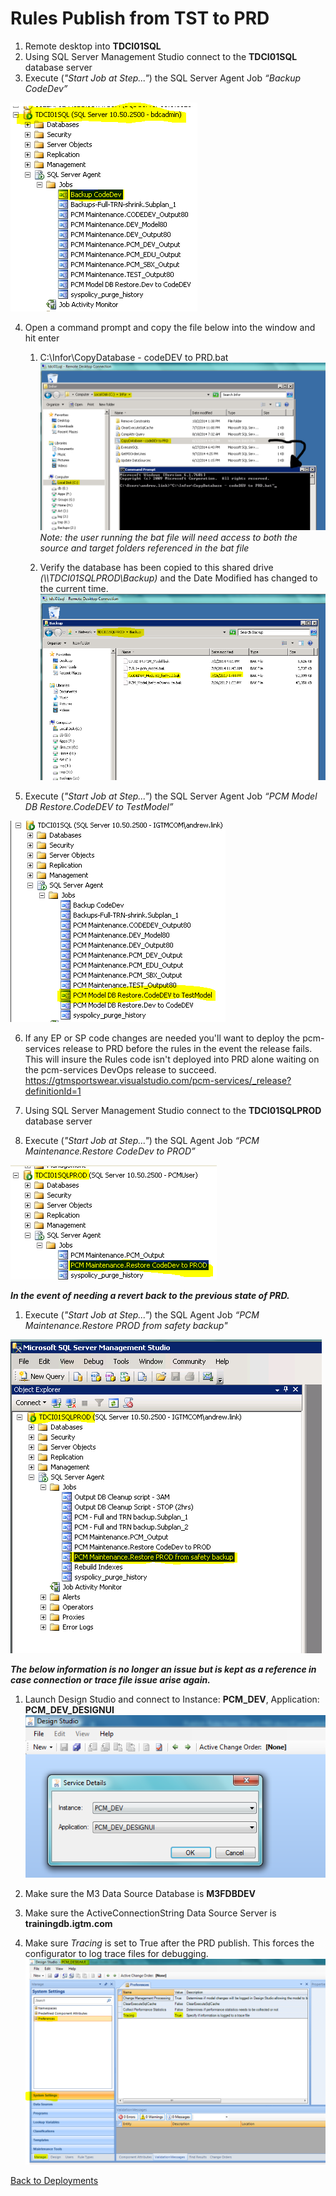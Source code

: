# Rules Publish from TST to PRD

1. Remote desktop into **TDCI01SQL**
2. Using SQL Server Management Studio connect to the **TDCI01SQL** database server
3. Execute (*"Start Job at Step..."*) the SQL Server Agent Job *“Backup CodeDev”*

![Backup CodeDev](../images/BackupCodeDevJob.png)

4. Open a command prompt and copy the file below into the window and hit enter
    1. C:\Infor\CopyDatabase - codeDEV to PRD.bat
    ![Windows Batch File Copy Database](../images/WindowsBatchFileCopyDatabaseCodeDevToPrd.png)
    *Note: the user running the bat file will need access to both the source and target folders referenced in the bat file*
    
    2. Verify the database has been copied to this shared drive *(\\\TDCI01SQLPROD\Backup)* and the Date Modified has changed to the current time.
    ![TDCI01SQLPROD Backup File](../images/TDCI01SQLPROD-BackupFile.png)

5. Execute (*"Start Job at Step..."*) the SQL Server Agent Job *“PCM Model DB Restore.CodeDEV to TestModel”*

![Restore CodeDev To TestModel](../images/RestoreCodeDevToTestModel.png)

6. If any EP or SP code changes are needed you'll want to deploy the pcm-services release to PRD before the rules in the event the release fails. This will insure the Rules code isn't deployed into PRD alone waiting on the pcm-services DevOps release to succeed.
https://gtmsportswear.visualstudio.com/pcm-services/_release?definitionId=1

7. Using SQL Server Management Studio connect to the **TDCI01SQLPROD** database server
8. Execute (*"Start Job at Step..."*) the SQL Agent Job *“PCM Maintenance.Restore CodeDev to PROD”*

![Restore CodeDev To Prod](../images/RestoreCodeDevToProd.png)


***In the event of needing a revert back to the previous state of PRD.***
1. Execute (*"Start Job at Step..."*) the SQL Agent Job *“PCM Maintenance.Restore PROD from safety backup"*

![Restore Prod back to Previous state](../images/RestorePRDFromPreviousBackup.png)


***The below information is no longer an issue but is kept as a reference in case connection or trace file issue arise again.***
1. Launch Design Studio and connect to Instance: **PCM_DEV**, Application: **PCM_DEV_DESIGNUI**
![Launch Design Studio PCM_DEV](../images/DesignStudioPcmDevDesignUiConnection.png)

2. Make sure the M3 Data Source Database is **M3FDBDEV**

3. Make sure the ActiveConnectionString Data Source Server is **trainingdb.igtm.com**

4. Make sure *Tracing* is set to True after the PRD publish. This forces the configurator to log trace files for debugging.
![Tracing Setting for PRD](../images/TracingSettingForPRD.png)

[Back to Deployments](../deployments/deployments.md)
